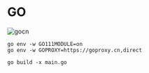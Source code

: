 # GO

![gocn](https://goproxy.cn/)

```shell
go env -w GO111MODULE=on
go env -w GOPROXY=https://goproxy.cn,direct
```

```shell
go build -x main.go
```
